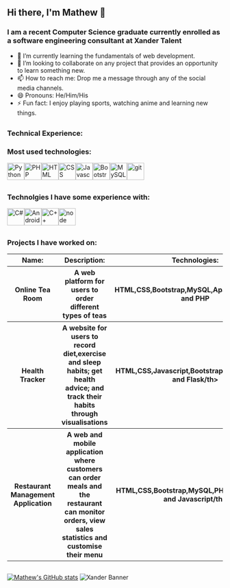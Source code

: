 ## Hi there, I'm Mathew 👋
### I am a recent Computer Science graduate currently enrolled as a software engineering consultant at Xander Talent

- 🌱 I’m currently learning the fundamentals of web development.
- 👯 I’m looking to collaborate on any project that provides an opportunity to learn something new.
- 📫 How to reach me: Drop me a message through any of the social media channels.
- 😄 Pronouns: He/Him/His
- ⚡ Fun fact: I enjoy playing sports, watching anime and learning new things.
##
### Technical Experience:
### Most used technologies:
<img src="https://cdn.jsdelivr.net/gh/devicons/devicon/icons/python/python-original.svg" alt="Python" width="40" height="40"/><img src="https://cdn.jsdelivr.net/gh/devicons/devicon/icons/php/php-original.svg" alt="PHP" width="40" height="40"/><img src="https://cdn.jsdelivr.net/gh/devicons/devicon/icons/html5/html5-original.svg" alt="HTML" width="40" height="40" /><img src="https://cdn.jsdelivr.net/gh/devicons/devicon/icons/css3/css3-original.svg" alt="CSS" width="40" height="40"/><img src="https://cdn.jsdelivr.net/gh/devicons/devicon/icons/javascript/javascript-original.svg" alt="Javascript" width="40" height="40" /><img src="https://cdn.jsdelivr.net/gh/devicons/devicon/icons/bootstrap/bootstrap-original-wordmark.svg" alt="Bootstrap" width="40" height="40"/><img src="https://cdn.jsdelivr.net/gh/devicons/devicon/icons/mysql/mysql-original-wordmark.svg" alt="MySQL" width="40" height="40"/><img src="https://cdn.jsdelivr.net/gh/devicons/devicon/icons/git/git-original-wordmark.svg" alt="git" width="40" height="40"/>
##          
### Technolgies I have some experience with:
<img src="https://cdn.jsdelivr.net/gh/devicons/devicon/icons/csharp/csharp-original.svg" alt="C#" width="40" height="40"/><img src="https://cdn.jsdelivr.net/gh/devicons/devicon/icons/android/android-original.svg" alt="Android" width="40" height="40"/><img src="https://cdn.jsdelivr.net/gh/devicons/devicon/icons/cplusplus/cplusplus-original.svg" alt="C++" width="40" height="40"/><img src="https://cdn.jsdelivr.net/gh/devicons/devicon/icons/nodejs/nodejs-original-wordmark.svg" alt="node" width="40" height="40"/>
##
### Projects I have worked on:
<table>
  <tr>
    <th>Name:</th>
    <th>Description:</th>
    <th>Technologies:</th>
  </tr>
  <tr>
    <th>Online Tea Room</th>
    <th>A web platform for users to order different types of teas</th>
    <th>HTML,CSS,Bootstrap,MySQL,Apache,Javascript and PHP</th>
  </tr>
  <tr>
    <th>Health Tracker</th>
    <th>A website for users to record diet,exercise and sleep habits; get health advice; and track their habits through visualisations</th>
    <th>HTML,CSS,Javascript,Bootstrap,MySQL,Python and Flask/th>
  </tr>
  <tr>
    <th>Restaurant Management Application</th>
    <th>A web and mobile application where customers can order meals and the restaurant can monitor orders, view sales statistics and customise their menu</th>
    <th>HTML,CSS,Bootstrap,MySQL,PHP,Android,Java and Javascript/th>
  </tr>
</table>

##
[![Mathew's GitHub stats](https://github-readme-stats.vercel.app/api?username=mat-joseph)](https://github.com/mat-joseph/github-readme-stats)
<img src="https://user-images.githubusercontent.com/85391216/221840948-ce6c53c9-567f-4d8d-9feb-be55359de81e.png" alt="Xander Banner" style="max-width: 100%;" />

